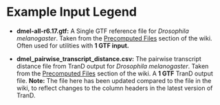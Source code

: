 # Example Input Legend

- **dmel-all-r6.17.gtf:** A Single GTF reference file for _Drosophila melanogaster_. Taken from the
[Precomputed Files](https://github.com/McIntyre-Lab/TranD/wiki/Precomputed-Files) section of the wiki. Often used for utilities with **1 GTF input.**

- **dmel_pairwise_transcript_distance.csv:** The pairwise transcript distance file from TranD output for _Drosophila melanogaster_. Taken from the [Precomputed Files](https://github.com/McIntyre-Lab/TranD/wiki/Precomputed-Files) section of the wiki. A **1 GTF** TranD output file. **Note:** The file here has been updated compared to the file in the wiki, to reflect changes to the column headers in the latest version of TranD.

